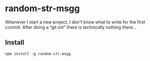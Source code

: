 # random-str-msgg

Whenever I start a new project, I don't know what to write for the first commit. After doing a “git init” there is technically nothing there...

## Install

```npm
npm install -g random-str-msgg
